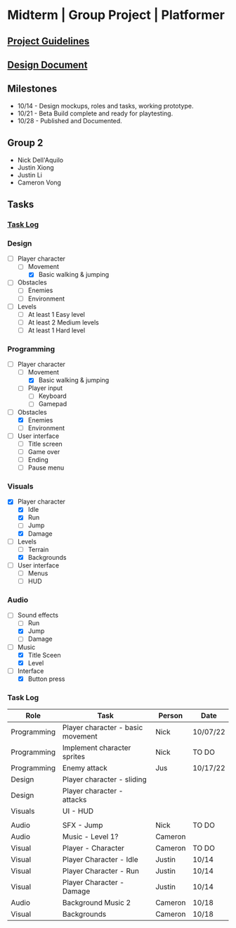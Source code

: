 # Midterm | Group Project | Platformer

## [Project Guidelines](/Project%20Guidelines.md)

## [Design Document](/Design-Document.md)

## Milestones
- 10/14 - Design mockups, roles and tasks, working prototype.
- 10/21 - Beta Build complete and ready for playtesting.
- 10/28 - Published and Documented.

## Group 2
- Nick Dell'Aquilo 
- Justin Xiong 
- Justin Li
- Cameron Vong

## Tasks

### [Task Log](https://github.com/nickdellaquilo/Midterm-Platformer/tree/main#task-log-1)

### Design
- [ ] Player character
  - [ ] Movement
    - [x] Basic walking & jumping
- [ ] Obstacles
  - [ ] Enemies
  - [ ] Environment
- [ ] Levels
  - [ ] At least 1 Easy level
  - [ ] At least 2 Medium levels
  - [ ] At least 1 Hard level

### Programming
- [ ] Player character
  - [ ] Movement
    - [x] Basic walking & jumping
  - [ ] Player input
    - [ ] Keyboard
    - [ ] Gamepad
- [ ] Obstacles
  - [x] Enemies
  - [ ] Environment
- [ ] User interface
  - [ ] Title screen
  - [ ] Game over
  - [ ] Ending
  - [ ] Pause menu

### Visuals
- [x] Player character
  - [x] Idle
  - [x] Run
  - [ ] Jump
  - [x] Damage
- [ ] Levels
  - [ ] Terrain
  - [x] Backgrounds
- [ ] User interface
  - [ ] Menus
  - [ ] HUD

### Audio
- [ ] Sound effects
  - [ ] Run
  - [x] Jump
  - [ ] Damage
- [ ] Music
  - [x] Title Sceen
  - [x] Level
- [ ] Interface
  - [x] Button press

### Task Log

| **Role** | **Task** | **Person** | **Date** |
| -------- | -------- | ---------- | -------- |
| Programming | Player character - basic movement | Nick | 10/07/22 |
| Programming | Implement character sprites | Nick | TO DO |
| Programming | Enemy attack | Jus | 10/17/22 |
| Design | Player character - sliding | |  |
| Design | Player character - attacks |  |  |
| Visuals | UI - HUD |  |  |
|  |  |  |  |
| Audio | SFX - Jump | Nick | TO DO |
| Audio | Music - Level 1? | Cameron |  |
| Visual | Player - Character | Cameron | TO DO |
| Visual | Player Character - Idle | Justin | 10/14 |
| Visual | Player Character - Run | Justin | 10/14 |
| Visual | Player Character - Damage | Justin | 10/14 |
| Audio | Background Music 2 | Cameron | 10/18 |
| Visual | Backgrounds | Cameron | 10/18 |
